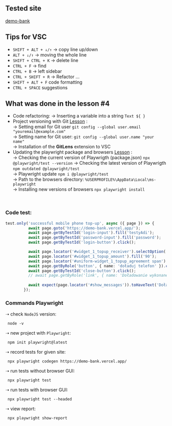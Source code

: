 ## Tested site 
[demo-bank](https://demo-bank.vercel.app/)

## Tips for VSC
- `SHIFT + ALT + ↓/↑` -> copy line up/down 
- `ALT + ↓/↑` -> moving the whole line 
- `SHIFT + CTRL + K` -> delete line  
- `CTRL + F` -> find  
- `CTRL + B` -> left sidebar  
- `CTRL + SHIFT + R` -> Refactor ...
- `SHIFT + ALT + F` code formatting
- `CTRL + SPACE` suggestions
 
## What was done in the lesson #4 
- Code refactoring:
-> Inserting a variable into a string `Text ${ }`   
- Project versioning with Git [Lesson](https://jaktestowac.pl/lesson/pw1sb01l05/) :  
-> Setting email for Git user `git config --global user.email "youremail@example.com"`  
-> Setting name for Git user: `git config --global user.name "your name"`  
-> Installation of the **GitLens** extension to VSC
- Updating the playwright package and browsers [Lesson](https://jaktestowac.pl/lesson/pw1sb01l02/) :  
-> Checking the current version of Playwrigth (package.json) `npx @playwright/test --version` 
-> Checking the latest version of Playwrigth `npm outdated @playwright/test`  
-> Playwright update `npm i @playwright/test`  
-> Path to the browsers directory: `%USERPROFILE%\AppData\Local\ms-playwright`  
-> Installing new versions of browsers `npx playwright install`  

<br>

### Code test:
```TypeScript
test.only('successful mobile phone top-up', async ({ page }) => {
          await page.goto('https://demo-bank.vercel.app/');
          await page.getByTestId('login-input').fill('testyAdi');
          await page.getByTestId('password-input').fill('password');
          await page.getByTestId('login-button').click();

          await page.locator('#widget_1_topup_receiver').selectOption('502 xxx xxx');
          await page.locator('#widget_1_topup_amount').fill('90');
          await page.locator('#uniform-widget_1_topup_agreement span').click();
          await page.getByRole('button', { name: 'doładuj telefon' }).click();
          await page.getByTestId('close-button').click();
          // await page.getByRole('link', { name: 'Doładowanie wykonane! 90,00PLN na numer 502 xxx xxx' }).click();
  
          await expect(page.locator('#show_messages')).toHaveText('Doładowanie wykonane! 90,00PLN na numer 502 xxx xxx');
        });
```

### Commands Playwright

➝  check `NodeJS` version:

```Shell
 node -v 
```
➝  new project with `Playwright`:

```Shell
 npm init playwright@latest
```

➝  record tests for given site:

```Shell
 npx playwright codegen https://demo-bank.vercel.app/ 
```

➝  run tests without browser GUI:

```Shell
 npx playwright test 
```

➝  run tests with browser GUI:

```Shell
 npx playwright test --headed 
```

➝  view report:

```Shell
 npx playwright show-report 
```